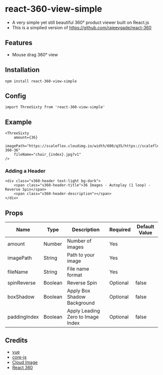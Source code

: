 # react-360-view-simple
- A very simple yet still beautiful 360&deg; product viewer built on React.js
- This is a simplied version of https://github.com/rajeevgade/react-360

## Features

- Mouse drag 360&deg; view


## Installation
```
npm install react-360-view-simple
```

## Config

```
import ThreeSixty from 'react-360-view-simple'
```

## Example

```
<ThreeSixty
    amount={36}
    imagePath="https://scaleflex.cloudimg.io/width/600/q35/https://scaleflex.ultrafast.io/https://scaleflex.airstore.io/demo/chair-360-36"
    fileName="chair_{index}.jpg?v1"
/>
```
### Adding a Header
```
<div class="v360-header text-light bg-dark">
    <span class="v360-header-title">36 Images - Autoplay (1 loop) - Reverse Spin</span>
    <span class="v360-header-description"></span>
</div>
```

## Props

| Name | Type | Description | Required | Default Value |
| --- | --- | --- | --- | --- |
| amount | Number | Number of images | Yes |
| imagePath | String | Path to your image | Yes |
| fileName | String | File name format | Yes |
| spinReverse | Boolean | Reverse Spin | Optional | false |
| boxShadow | Boolean | Apply Box Shadow Background | Optional | false |
| paddingIndex | Boolean | Apply Leading Zero to Image Index | Optional | false |

## Credits

- [vue](https://reactjs.org/)
- [core-js](https://github.com/zloirock/core-js)
- [Cloud Image](https://www.cloudimage.io/)
- [React 360](https://github.com/rajeevgade/react-360)
